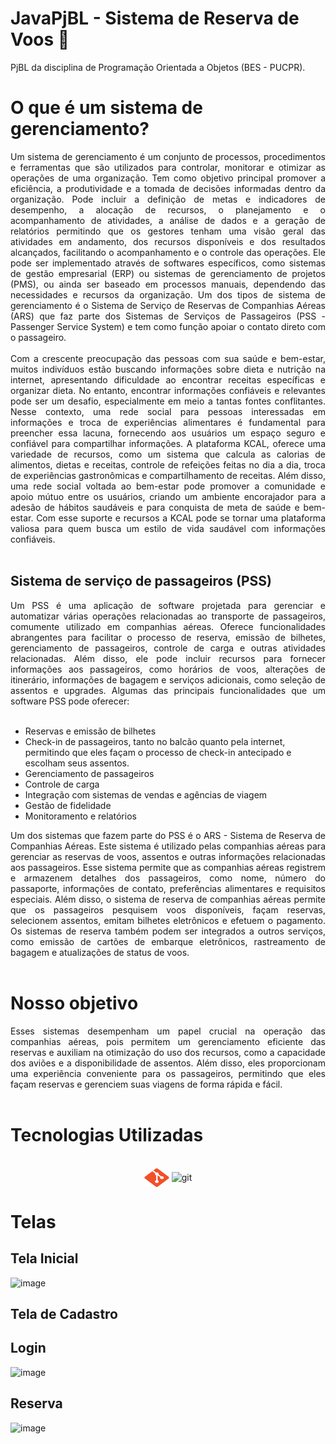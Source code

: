 # JavaPjBL - Sistema de Reserva de Voos 🛫
PjBL da disciplina de Programação Orientada a Objetos (BES - PUCPR).

# O que é um sistema de gerenciamento? 
<div align="justify">
Um sistema de gerenciamento é um conjunto de processos, procedimentos e ferramentas que são utilizados para controlar, monitorar e otimizar as operações de uma organização. Tem como objetivo principal promover a eficiência, a produtividade e a tomada de decisões informadas dentro da organização. 
Pode incluir a definição de metas e indicadores de desempenho, a alocação de recursos, o planejamento e o acompanhamento de atividades, a análise de dados e a geração de relatórios permitindo que os gestores tenham uma visão geral das atividades em andamento, dos recursos disponíveis e dos resultados alcançados, facilitando o acompanhamento e o controle das operações.
Ele pode ser implementado através de softwares específicos, como sistemas de gestão empresarial (ERP) ou sistemas de gerenciamento de projetos (PMS), ou ainda ser baseado em processos manuais, dependendo das necessidades e recursos da organização. 
Um dos tipos de sistema de gerenciamento é o Sistema de Serviço de Reservas de Companhias Aéreas (ARS) que faz parte dos Sistemas de Serviços de Passageiros (PSS - Passenger Service System) e tem como função apoiar o contato direto com o passageiro.
</div>
<br>
<div align="justify">
Com a crescente preocupação das pessoas com sua saúde e bem-estar, muitos indivíduos estão buscando informações sobre dieta e nutrição na internet, apresentando dificuldade ao encontrar receitas específicas e organizar dieta. No entanto, encontrar informações confiáveis e relevantes pode ser um desafio, especialmente em meio a tantas fontes conflitantes. 
Nesse contexto, uma rede social para pessoas interessadas em informações e troca de experiências alimentares é fundamental para preencher essa lacuna, fornecendo aos usuários um espaço seguro e confiável para compartilhar informações.  A plataforma KCAL, oferece uma variedade de recursos, como um sistema que calcula   as calorias de alimentos, dietas e receitas, controle de refeições feitas no dia a dia, troca de experiências gastronômicas e compartilhamento de receitas. 
Além disso, uma rede social voltada ao bem-estar pode promover a comunidade e apoio mútuo entre os usuários, criando um ambiente encorajador para a adesão de hábitos saudáveis e para conquista de meta de saúde e bem-estar.
Com esse suporte e recursos a KCAL pode se tornar uma plataforma valiosa para quem busca um estilo de vida saudável com informações confiáveis.
</div>
<br>

## Sistema de serviço de passageiros (PSS)
<div align="justify">
Um PSS é uma aplicação de software projetada para gerenciar e automatizar várias operações relacionadas ao transporte de passageiros, comumente utilizado em companhias aéreas. Oferece funcionalidades abrangentes para facilitar o processo de reserva, emissão de bilhetes, gerenciamento de passageiros, controle de carga e outras atividades relacionadas. 
Além disso, ele pode incluir recursos para fornecer informações aos passageiros, como horários de voos, alterações de itinerário, informações de bagagem e serviços adicionais, como seleção de assentos e upgrades.
Algumas das principais funcionalidades que um software PSS pode oferecer:
</div>
<br>
<ul>
    <li>Reservas e emissão de bilhetes</i>
    <li>Check-in de passageiros, tanto no balcão quanto pela internet, permitindo que eles façam o processo de check-in antecipado e escolham seus assentos.</i>
    <li>Gerenciamento de passageiros</i>
    <li>Controle de carga</i>
    <li>Integração com sistemas de vendas e agências de viagem</i>
    <li>Gestão de fidelidade</i>
    <li>Monitoramento e relatórios</i>
</ul>
<div align="justify">
Um dos sistemas que fazem parte do PSS é o ARS - Sistema de Reserva de Companhias Aéreas. Este sistema é utilizado pelas companhias aéreas para gerenciar as reservas de voos, assentos e outras informações relacionadas aos passageiros. Esse sistema permite que as companhias aéreas registrem e armazenem detalhes dos passageiros, como nome, número do passaporte, informações de contato, preferências alimentares e requisitos especiais.
Além disso, o sistema de reserva de companhias aéreas permite que os passageiros pesquisem voos disponíveis, façam reservas, selecionem assentos, emitam bilhetes eletrônicos e efetuem o pagamento. Os sistemas de reserva também podem ser integrados a outros serviços, como emissão de cartões de embarque eletrônicos, rastreamento de bagagem e atualizações de status de voos.
</div>
<br>

# Nosso objetivo
<div align="justify">
Esses sistemas desempenham um papel crucial na operação das companhias aéreas, pois permitem um gerenciamento eficiente das reservas e auxiliam na otimização do uso dos recursos, como a capacidade dos aviões e a disponibilidade de assentos. Além disso, eles proporcionam uma experiência conveniente para os passageiros, permitindo que eles façam reservas e gerenciem suas viagens de forma rápida e fácil.
</div>
<br>

# Tecnologias Utilizadas 

<div align="center" valign="top"><br>
  <!-- <img align="center" alt="Js" height="30" width="40" src="https://raw.githubusercontent.com/devicons/devicon/master/icons/javascript/javascript-plain.svg"> -->
  <!-- <img align="center" alt="HTML" height="30" width="40" src="https://raw.githubusercontent.com/devicons/devicon/master/icons/html5/html5-original.svg"> -->
  <!-- <img align="center" alt="CSS" height="30" width="40" src="https://raw.githubusercontent.com/devicons/devicon/master/icons/css3/css3-original.svg"> -->
  <img align="center" alt="git" height="30" width="40" src="https://raw.githubusercontent.com/devicons/devicon/master/icons/git/git-original.svg">
  <!-- <img align="center" alt="Sql" height="30" width="40" src="https://raw.githubusercontent.com/devicons/devicon/master/icons/mysql/mysql-original-wordmark.svg"> -->
  <!-- <img align="center" alt="php" height="30" width="40" src="https://raw.githubusercontent.com/devicons/devicon/master/icons/php/php-original.svg"> -->
  <!-- <img align="center" alt="" height="30" width="40" src="https://raw.githubusercontent.com/devicons/devicon/master/icons/bootstrap/bootstrap-plain-wordmark.svg"> -->
  <img align="center" alt="git" height="30" width="40" src="https://cdn.jsdelivr.net/gh/devicons/devicon/icons/java/java-plain.svg">
</div>

# Telas 

## Tela Inicial
![image](https://github.com/matrixPUC/JavaPjBL/assets/91105011/77a10f40-467e-4308-be4f-0c5191551b53)

## Tela de Cadastro

## Login 
![image](https://github.com/matrixPUC/JavaPjBL/assets/91105011/e8783a25-05cf-4701-bc7f-747ac6d061af)

## Reserva
![image](https://github.com/matrixPUC/JavaPjBL/assets/91105011/71df5788-9631-40ba-a1ba-b3bffa0f2a69)
